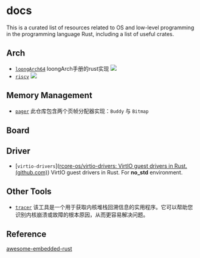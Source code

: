 # docs

This is a curated list of resources related to OS and low-level programming in the programming language Rust, including a list of useful crates.



## Arch

- [`loongArch64`](https://github.com/Godones/loongArch64) loongArch手册的rust实现 [![](https://img.shields.io/badge/loongArch64-v0.2.2-green.svg)](https://crates.io/crates/loongArch64)
- [`riscv`](https://github.com/rust-embedded/riscv) [![](https://img.shields.io/badge/riscv-v0.10.1-green.svg)](https://crates.io/crates/riscv)

## Memory Management

- [`pager`](https://github.com/os-module/pager) 此仓库包含两个页帧分配器实现：`Buddy` 与 `Bitmap`

## Board



## Driver

- [`virtio-drivers`]([rcore-os/virtio-drivers: VirtIO guest drivers in Rust. (github.com)](https://github.com/rcore-os/virtio-drivers)) VirtIO guest drivers in Rust. For **no_std** environment.

## Other Tools

- [`tracer`](https://github.com/os-module/tracer) 该工具是一个用于获取内核堆栈回溯信息的实用程序。它可以帮助您识别内核崩溃或故障的根本原因，从而更容易解决问题。



















## Reference

[awesome-embedded-rust](https://github.com/rust-embedded/awesome-embedded-rust)

